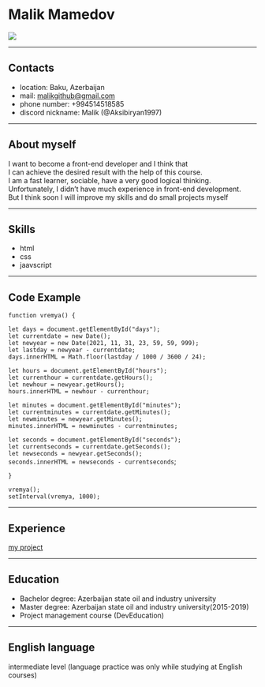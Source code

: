 # Malik Mamedov
![](https://encrypted-tbn0.gstatic.com/images?q=tbn:ANd9GcRrF3Ytjfhi51kGHbzPEVjIwDgi57NIt5nivQ&usqp=CAU)

---
## Contacts
+ location: Baku, Azerbaijan
+ mail: malikgithub@gmail.com
+ phone number: +994514518585
+ discord nickname: Malik (@Aksibiryan1997)
--- 
## About myself
I want to become a front-end developer and I think that  
 I can achieve the desired result with the help of this course.  
 I am a fast learner, sociable, have a very good logical thinking.  
 Unfortunately, I didn’t have much experience in front-end development.  
 But I think soon I will improve my skills and do small projects myself

---
## Skills
+ html
+ css
+ jaavscript
--- 
## Code Example
`function vremya() {`  
  
  `let days = document.getElementById("days");`  
`let currentdate = new Date();`  
`let newyear = new Date(2021, 11, 31, 23, 59, 59, 999);`  
`let lastday = newyear - currentdate;`  
`days.innerHTML = Math.floor(lastday / 1000 / 3600 / 24);`  
  
  `let hours = document.getElementById("hours");`  
`let currenthour = currentdate.getHours();`  
`let newhour = newyear.getHours();`  
`hours.innerHTML = newhour - currenthour;`  
  
  `let minutes = document.getElementById("minutes");`  
`let currentminutes = currentdate.getMinutes();`  
`let newminutes = newyear.getMinutes();`  
`minutes.innerHTML = newminutes - currentminutes;`  
  
  `let seconds = document.getElementById("seconds");`  
`let currentseconds = currentdate.getSeconds();`  
`let newseconds = newyear.getSeconds();`  
`seconds.innerHTML = newseconds - currentseconds`;  
  
  `}`  
  
  `vremya();`  
`setInterval(vremya, 1000);`

---
## Experience
[my project](https://drive.google.com/drive/folders/1wTM5toKfUAJu5e2MBvXUQQoedG8b5BwC?usp=sharing)

---
## Education
+ Bachelor degree: Azerbaijan state oil and industry university
+ Master degree: Azerbaijan state oil and industry university(2015-2019)
+ Project management course (DevEducation)
--- 
## English language
intermediate level (language practice was only while studying at English courses)

